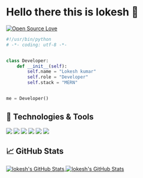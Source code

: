 
# Hello there this is lokesh 👋

[![Open Source Love](https://badges.frapsoft.com/os/v1/open-source.svg?v=102)](https://github.com/ellerbrock/open-source-badge/)


```python
#!/usr/bin/python
# -*- coding: utf-8 -*-


class Developer:
    def __init__(self):
        self.name = "Lokesh kumar"
        self.role = "Developer"
        self.stack = "MERN"


me = Developer()
```



## 🔧 Technologies & Tools

![](https://img.shields.io/badge/Editor-VS_Code-informational?style=flat&logo=visual-studio-code&logoColor=white&color=6aa6f8)
![](https://img.shields.io/badge/Code-Python-informational?style=flat&logo=python&logoColor=white&color=6aa6f8)
![](https://img.shields.io/badge/Code-JavaScript-informational?style=flat&logo=javascript&logoColor=white&color=6aa6f8)
![](https://img.shields.io/badge/Code-React-informational?style=flat&logo=react&logoColor=white&color=6aa6f8)
![](https://img.shields.io/badge/Tools-SQL-informational?style=flat&logo=postgresql&logoColor=white&color=6aa6f8)
![](https://img.shields.io/badge/Tools-mongodb-informational?style=flat&logo=postgresql&logoColor=white&color=6aa6f8)



## &#x1f4c8; GitHub Stats

<a href="https://github.com/lokeshkumar9600/lokeshkumar9600">
  <img align="center" src="https://github-readme-stats.vercel.app/api/top-langs/?username=lokeshkumar9600&hide=c%2B%2B,c,matlab,assembly&title_color=6aa6f8&text_color=8a919a&icon_color=6aa6f8&bg_color=22272e" alt="lokesh's GitHub Stats" />
</a>

<a href="https://github.com/lokeshkumar9600/lokeshkumar9600">
  <img align="center" src="https://github-readme-stats.vercel.app/api?username=lokeshkumar9600&show_icons=true&line_height=27&count_private=true&title_color=6aa6f8&text_color=8a919a&icon_color=6aa6f8&bg_color=22272e" alt="lokesh's GitHub Stats" />
</a>



